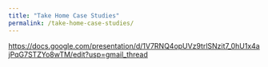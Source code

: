 ```yaml
---
title: "Take Home Case Studies"
permalink: /take-home-case-studies/
---
```


https://docs.google.com/presentation/d/1V7RNQ4opUVz9trlSNzit7_0hU1x4ajPqG7STZYo8wTM/edit?usp=gmail_thread